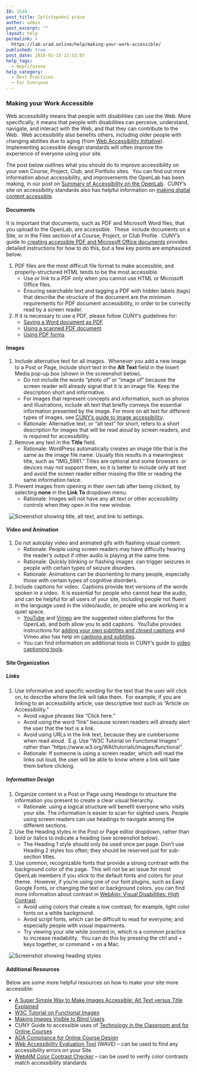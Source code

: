 ```yaml
---
ID: 1549
post_title: Zpřístupnění práce
author: admin
post_excerpt: ""
layout: help
permalink: >
  https://lab.urad.online/help/making-your-work-accessible/
published: true
post_date: 2018-01-15 22:52:07
help_tags:
  - Nepřiřazeno
help_category:
  - Best Practices
  - For Everyone
---
```

<h3>Making your Work Accessible</h3>
Web accessibility means that people with disabilities can use the Web. More specifically, it means that people with disabilities can perceive, understand, navigate, and interact with the Web, and that they can contribute to the Web.  Web accessibility also benefits others, including older people with changing abilities due to aging (from <a href="https://www.w3.org/WAI/intro/accessibility.php">Web Accessibility Initiative</a>).  Implementing accessible design standards will often improve the experience of everyone using your site.

The post below outlines what you should do to improve accessibility on your own Course, Project, Club, and Portfolio sites.  You can find out more information about accessibility, and improvements the OpenLab has been making, in our post on <a href="https://lab.urad.online/help/summary-of-accessibility-on-the-openlab/">Summary of Accessibility on the OpenLab</a>.  CUNY’s site on accessibility standards also has helpful information on <a href="http://www2.cuny.edu/accessibility/content/">making digital content accessible</a>.
<h4>Documents</h4>
It is important that documents, such as PDF and Microsoft Word files, that you upload to the OpenLab, are accessible.  These  include documents on a Site, or in the Files section of a Course, Project, or Club Profile.  CUNY’s guide to <a href="http://www2.cuny.edu/accessibility/content/pdf-microsoft/">creating accessible PDF and Microsoft Office documents</a> provides detailed instructions for how to do this, but a few key points are emphasized below.
<ol>
 	<li>PDF files are the most difficult file format to make accessible, and properly-structured HTML tends to be the most accessible.
<ul>
 	<li>Use or link to a PDF only when you cannot use HTML or Microsoft Office files.</li>
 	<li>Ensuring searchable text and tagging a PDF with hidden labels (tags) that describe the structure of the document are the minimum requirements for PDF document accessibility, in order to be correctly read by a screen reader.</li>
</ul>
</li>
 	<li>If it is necessary to use a PDF, please follow CUNY’s guidelines for:
<ul>
 	<li><a href="http://www2.cuny.edu/accessibility/content/pdf-microsoft/#Save">Saving a Word document as PDF</a></li>
 	<li><a href="http://www2.cuny.edu/accessibility/content/pdf-microsoft/#pdf_scanned">Using a scanned PDF document</a></li>
 	<li><a href="http://www2.cuny.edu/accessibility/content/pdf-microsoft/#pdf_forms">Using PDF forms</a></li>
</ul>
</li>
</ol>
<h4>Images</h4>
<ol>
 	<li>Include alternative text for all images.  Whenever you add a new image to a Post or Page, include short text in the <strong>Alt Text</strong> field in the Insert Media pop-up box (shown in the screenshot below).
<ul>
 	<li>Do not include the words “photo of” or “image of” because the screen reader will already signal that it is an image file. Keep the description short and informative.</li>
 	<li>For images that represent concepts and information, such as photos and illustrations, include alt text that briefly conveys the essential information presented by the image. For more on alt text for different types of images, see <a href="http://www2.cuny.edu/accessibility/content/websites/#images">CUNY’s guide to image accessibility</a>.</li>
 	<li>Rationale: Alternative text, or “alt text” for short, refers to a short description for images that will be read aloud by screen readers, and is required for accessibility.</li>
</ul>
</li>
 	<li>Remove any text in the <strong>Title</strong> field.
<ul>
 	<li>Rationale: WordPress automatically creates an image title that is the same as the image file name. Usually this results in a meaningless title, such as “IMG_5981.” Titles are optional and some browsers  or devices may not support them, so it is better to include only alt text and avoid the screen reader either missing the title or reading the same information twice.</li>
</ul>
</li>
 	<li>Prevent images from opening in their own tab after being clicked, by selecting <strong>none</strong> in the <strong>Link To </strong>dropdown menu.
<ul>
 	<li>Rationale: Images will not have any alt text or other accessibility controls when they open in the new window.</li>
</ul>
</li>
</ol>
&nbsp;

<img class="alignnone size-full wp-image-45616" src="https://openlab.citytech.cuny.edu/wp-content/uploads/2017/10/Alt_Text_1.png" alt="Screenshot showing title, alt text, and link to settings." />
<h4>Video and Animation</h4>
<ol>
 	<li>Do not autoplay video and animated gifs with flashing visual content.
<ul>
 	<li>Rationale: People using screen readers may have difficulty hearing the reader’s output if other audio is playing at the same time.</li>
 	<li>Rationale: Quickly blinking or flashing images  can trigger seizures in people with certain types of seizure disorders.</li>
 	<li>Rationale: Animations can be disorienting to many people, especially those with certain types of cognitive disorders.</li>
</ul>
</li>
 	<li>Include captions for video.  Captions provide text versions of the words spoken in a video.  It is essential for people who cannot hear the audio, and can be helpful for all users of your site, including people not fluent in the language used in the video/audio, or people who are working in a quiet space.
<ul>
 	<li><a href="https://www.youtube.com/">YouTube</a> and <a href="https://vimeo.com/">Vimeo</a> are the suggested video platforms for the OpenLab, and both allow you to add captions.  YouTube provides instructions for <a href="https://support.google.com/youtube/answer/2734796?hl=en">adding your own subtitles and closed captions</a> and Vimeo also has help on <a href="https://help.vimeo.com/hc/en-us/articles/224968828-Captions-and-subtitles">captions and subtitles</a>.</li>
 	<li>You can find information on additional tools in CUNY’s guide to <a href="http://www2.cuny.edu/accessibility/content/videos/#video_captioning_tools">video captioning tools</a>.</li>
</ul>
</li>
</ol>
<h4>Site Organization<strong>
</strong></h4>
<h5>Links</h5>
<ol>
 	<li>Use informative and specific wording for the text that the user will click on, to describe where the link will take them.  For example, if you are linking to an accessibility article, use descriptive text such as “Article on Accessibility.”
<ul>
 	<li>Avoid vague phrases like “Click here.”</li>
 	<li>Avoid using the word “link” because screen readers will already alert the user that the text is a link.</li>
 	<li>Avoid using URLs in the link text, because they are cumbersome when read aloud.  E.g. Use “W3C Tutorial on Functional Images” rather than “https://www.w3.org/WAI/tutorials/images/functional”.</li>
 	<li>Rationale: If someone is using a screen reader, which will read the links out loud, the user will be able to know where a link will take them before clicking.</li>
</ul>
</li>
</ol>
<h5>Information Design</h5>
<ol>
 	<li>Organize content in a Post or Page using Headings to structure the information you present to create a clear visual hierarchy.
<ul>
 	<li>Rationale: using a logical structure will benefit everyone who visits your site. The information is easier to scan for sighted users. People using screen readers can use headings to navigate among the different sections.</li>
</ul>
</li>
 	<li>Use the Heading styles in the Post or Page editor dropdown, rather than bold or italics to indicate a heading (see screenshot below).
<ul>
 	<li>The Heading 1 style should only be used once per page. Don’t use Heading 2 styles too often; they should be reserved just for sub-section titles.</li>
</ul>
</li>
 	<li>Use common, recognizable fonts that provide a strong contrast with the background color of the page.  This will not be an issue for most OpenLab members if you stick to the default fonts and colors for your theme.  However, if you’re using one of our font plugins, such as Easy Google Fonts, or changing the text or background colors, you can find more information about contrast in <a href="https://webaim.org/articles/visual/lowvision#highcontrast">WebAim: Visual Disabilities: High Contrast</a>.
<ul>
 	<li>Avoid using colors that create a low contrast; for example, light color fonts on a white background.</li>
 	<li>Avoid script fonts, which can be difficult to read for everyone; and especially people with visual impairments.</li>
 	<li>Try viewing your site while zoomed in, which is a common practice to increase readability.  You can do this by pressing the ctrl and + keys together, or command + on a Mac.</li>
</ul>
</li>
</ol>
&nbsp;

<img class="alignnone size-full wp-image-45617" src="https://openlab.citytech.cuny.edu/wp-content/uploads/2017/10/Headings_2.png" alt="Screenshot showing heading styles" />
<h4>Additional Resources</h4>
Below are some more helpful resources on how to make your site more accessible:
<ul>
 	<li><a href="http://blogaccessibility.com/a-super-simple-way-to-make-images-accessible-alt-text-versus-title-explained/">A Super Simple Way to Make Images Accessible: Alt Text versus Title Explained</a></li>
 	<li><a href="https://www.w3.org/WAI/tutorials/images/functional/">W3C Tutorial on Functional Images </a></li>
 	<li><a href="http://www.interactiveaccessibility.com/blog/making-images-visible-blind-users#.WAfrZNwqH8U">Making Images Visible to Blind Users</a></li>
 	<li>CUNY Guide to accessible uses of <a href="http://cats.cuny.edu/reasonableaccommodations/TechnologyintheClassroom.html">Technology in the Classroom and for Online Courses</a></li>
 	<li><a href="https://er.educause.edu/articles/2017/1/ada-compliance-for-online-course-design">ADA Compliance for Online Course Design</a></li>
 	<li><a href="http://wave.webaim.org/">Web Accessibility Evaluation Tool</a> (WAVE) – can be used to find any accessibility errors on your Site</li>
 	<li><a href="https://webaim.org/resources/contrastchecker/">WebAIM Color Contrast Checker</a> – can be used to verify color contrasts match accessibility standards</li>
</ul>
